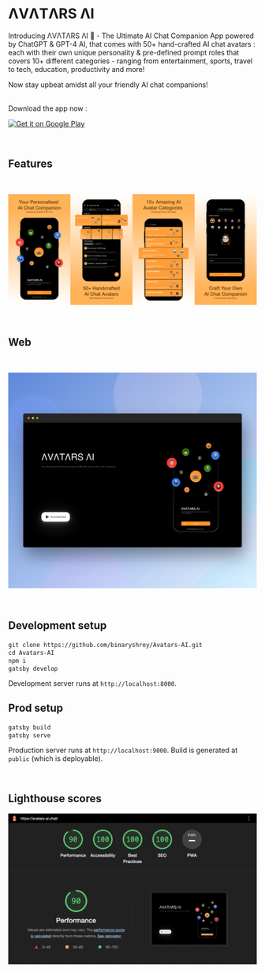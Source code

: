 # ΛVΛTΛRS ΛI

Introducing ΛVΛTΛRS ΛI 🚀 - The Ultimate AI Chat Companion App powered by ChatGPT & GPT-4 AI, that comes with 50+ hand-crafted AI chat avatars : each with their own unique personality & pre-defined prompt roles that covers 10+ different categories - ranging from entertainment, sports, travel to tech, education, productivity and more!

Now stay upbeat amidst all your friendly AI chat companions!

<br/>
Download the app now :

<a href='https://play.google.com/store/apps/details?id=chat.avatars.ai&pcampaignid=pcampaignidMKT-Other-global-all-co-prtnr-py-PartBadge-Mar2515-1'><img alt='Get it on Google Play' src='https://play.google.com/intl/en_us/badges/static/images/badges/en_badge_web_generic.png' width="400"/></a>

<br/>

## Features

<br/>

![App Features](https://raw.githubusercontent.com/binaryshrey/Avatars-AI/main/static/app-display.png)

<br/>
   
## Web

<br/>

![Web](https://raw.githubusercontent.com/binaryshrey/Avatars-AI/main/static/web-display.png)

<br/>

## Development setup

```
git clone https://github.com/binaryshrey/Avatars-AI.git
cd Avatars-AI
npm i
gatsby develop
```

Development server runs at `http://localhost:8000`.

## Prod setup

```
gatsby build
gatsby serve
```
Production server runs at `http://localhost:9000`.
Build is generated at `public` (which is deployable).

<br/>

## Lighthouse scores

![Lighthouse metrics](https://raw.githubusercontent.com/binaryshrey/Avatars-AI/main/static/web-lighthouse.png)
